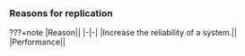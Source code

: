 ### Reasons for replication

???+note 
    |Reason||
    |-|-|
    |Increase the reliability of a system.||
    |Performance||